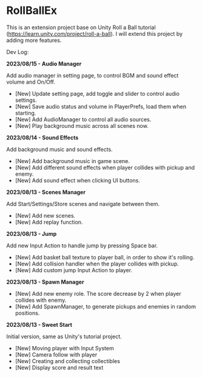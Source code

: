 # RollBallEx

This is an extension project base on Unity Roll a Ball tutorial (https://learn.unity.com/project/roll-a-ball). I will extend this project by adding more features.

Dev Log:

**2023/08/15 - Audio Manager**

Add audio manager in setting page, to control BGM and sound effect volume and On/Off.

* [New] Update setting page, add toggle and slider to control audio settings.
* [New] Save audio status and volume in PlayerPrefs, load them when starting.
* [New] Add AudioManager to control all audio sources.
* [New] Play background music across all scenes now.



**2023/08/14 - Sound Effects**

Add background music and sound effects.

* [New] Add background music in game scene.
* [New] Add different sound effects when player collides with pickup and enemy.
* [New] Add sound effect when clicking UI buttons.



**2023/08/13 - Scenes Manager**

Add Start/Settings/Store scenes and navigate between them.

* [New] Add new scenes.
* [New] Add replay function.



**2023/08/13 - Jump**

Add new Input Action to handle jump by pressing Space bar.

* [New] Add basket ball texture to player ball, in order to show it's rolling.
* [New] Add collision handler when the player collides with pickup.
* [New] Add custom jump Input Action to player.



**2023/08/13 - Spawn Manager**

* [New] Add new enemy role. The score decrease by 2 when player collides with enemy.
* [New] Add SpawnManager, to generate pickups and enemies in random positions.



**2023/08/13 - Sweet Start**

Initial version, same as Unity's tutorial project.
* [New] Moving player with Input System
* [New] Camera follow with player
* [New] Creating and collecting collectibles
* [New] Display score and result text

